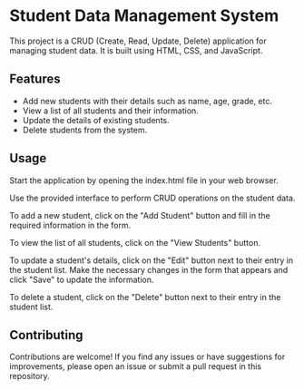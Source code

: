 # Student Data Management System

This project is a CRUD (Create, Read, Update, Delete) application for managing student data. It is built using HTML, CSS, and JavaScript.

## Features

- Add new students with their details such as name, age, grade, etc.
- View a list of all students and their information.
- Update the details of existing students.
- Delete students from the system.

## Usage

Start the application by opening the index.html file in your web browser.

Use the provided interface to perform CRUD operations on the student data.

To add a new student, click on the "Add Student" button and fill in the required information in the form.

To view the list of all students, click on the "View Students" button.

To update a student's details, click on the "Edit" button next to their entry in the student list. Make the necessary changes in the form that appears and click "Save" to update the information.

To delete a student, click on the "Delete" button next to their entry in the student list.

## Contributing

Contributions are welcome! If you find any issues or have suggestions for improvements, please open an issue or submit a pull request in this repository.